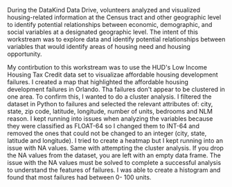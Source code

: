 During the DataKind Data Drive, volunteers analyzed and visualized housing-related information at the Census tract and other geographic level to identify potential relationships between economic, demographic, and social variables at a designated geographic level. The intent of this workstream was to explore data and identify potential relationships between variables that would identify areas of housing need and housing opportunity.

My contirbution to this workstream was to use the HUD's Low Income Housing Tax Credit data set to visualizae affordable housing development failures.  I created a map that highlighted the affordable housing development failures in Orlando. Tha failures don't appear to be clustered in one area. To confirm this, I wanted to do a cluster analysis. I filtered the dataset in Python to failures and selected the relevant attributes of: city, state, zip code, latitude, longitude, number of units, bedrooms and NLM reason. I kept running into issues when analyzing the variables because they were classified as FLOAT-64 so I changed them to INT-64 and removed the ones that could not be changed to an integer (city, state, latitude and longitude). I tried to create a heatmap but I kept running into an issue with NA values. Same with attempting the cluster analysis. If you drop the NA values from the dataset, you are left with an empty data frame. The issue with the NA values must be solved to complete a successful analysis to understand the features of failures.  I was able to create a histogram and found that most failures had between 0- 100 units. 
